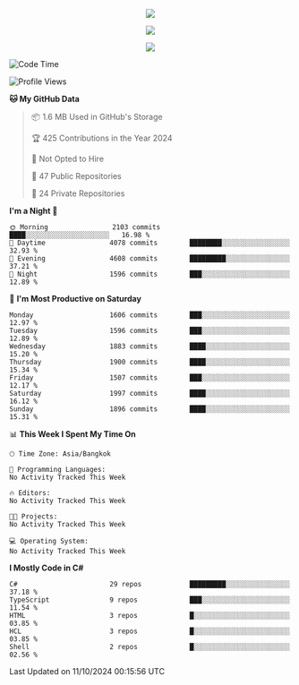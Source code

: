<p align="center">
  <a href="say-hi.gif"> 
    <img align="center" src="say-hi.gif"/>
  </a>
</p>
<p align="center">
  <a href="https://github.com/htthinh1999">
    <img align="center" src="https://github-readme-stats-kappa-pink.vercel.app/api?username=htthinh1999&show_icons=true&count_private=true&theme=dracula"/>
  </a>
</p>
<p align="center">
  <a href="https://github.com/htthinh1999">
    <img src="https://github-readme-stats-kappa-pink.vercel.app/api/top-langs/?username=htthinh1999&layout=compact&langs_count=6&count_private=true&hide=tsql,hlsl,glsl,shaderlab&theme=dracula"/>
  </a>
</p>

<!--START_SECTION:waka-->
![Code Time](http://img.shields.io/badge/Code%20Time-0%20secs-blue)

![Profile Views](http://img.shields.io/badge/Profile%20Views-0-blue)

**🐱 My GitHub Data** 

> 📦 1.6 MB Used in GitHub's Storage 
 > 
> 🏆 425 Contributions in the Year 2024
 > 
> 🚫 Not Opted to Hire
 > 
> 📜 47 Public Repositories 
 > 
> 🔑 24 Private Repositories 
 > 
**I'm a Night 🦉** 

```text
🌞 Morning                2103 commits        ████░░░░░░░░░░░░░░░░░░░░░   16.98 % 
🌆 Daytime                4078 commits        ████████░░░░░░░░░░░░░░░░░   32.93 % 
🌃 Evening                4608 commits        █████████░░░░░░░░░░░░░░░░   37.21 % 
🌙 Night                  1596 commits        ███░░░░░░░░░░░░░░░░░░░░░░   12.89 % 
```
📅 **I'm Most Productive on Saturday** 

```text
Monday                   1606 commits        ███░░░░░░░░░░░░░░░░░░░░░░   12.97 % 
Tuesday                  1596 commits        ███░░░░░░░░░░░░░░░░░░░░░░   12.89 % 
Wednesday                1883 commits        ████░░░░░░░░░░░░░░░░░░░░░   15.20 % 
Thursday                 1900 commits        ████░░░░░░░░░░░░░░░░░░░░░   15.34 % 
Friday                   1507 commits        ███░░░░░░░░░░░░░░░░░░░░░░   12.17 % 
Saturday                 1997 commits        ████░░░░░░░░░░░░░░░░░░░░░   16.12 % 
Sunday                   1896 commits        ████░░░░░░░░░░░░░░░░░░░░░   15.31 % 
```


📊 **This Week I Spent My Time On** 

```text
🕑︎ Time Zone: Asia/Bangkok

💬 Programming Languages: 
No Activity Tracked This Week

🔥 Editors: 
No Activity Tracked This Week

🐱‍💻 Projects: 
No Activity Tracked This Week

💻 Operating System: 
No Activity Tracked This Week
```

**I Mostly Code in C#** 

```text
C#                       29 repos            █████████░░░░░░░░░░░░░░░░   37.18 % 
TypeScript               9 repos             ███░░░░░░░░░░░░░░░░░░░░░░   11.54 % 
HTML                     3 repos             █░░░░░░░░░░░░░░░░░░░░░░░░   03.85 % 
HCL                      3 repos             █░░░░░░░░░░░░░░░░░░░░░░░░   03.85 % 
Shell                    2 repos             █░░░░░░░░░░░░░░░░░░░░░░░░   02.56 % 
```




 Last Updated on 11/10/2024 00:15:56 UTC
<!--END_SECTION:waka-->
